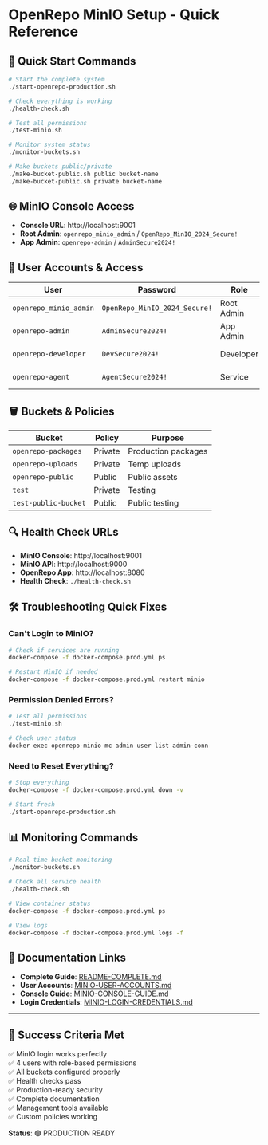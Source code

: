 # OpenRepo MinIO Setup - Quick Reference

## 🚀 Quick Start Commands

```bash
# Start the complete system
./start-openrepo-production.sh

# Check everything is working
./health-check.sh

# Test all permissions
./test-minio.sh

# Monitor system status
./monitor-buckets.sh

# Make buckets public/private
./make-bucket-public.sh public bucket-name
./make-bucket-public.sh private bucket-name
```

## 🌐 MinIO Console Access

- **Console URL**: http://localhost:9001
- **Root Admin**: `openrepo_minio_admin` / `OpenRepo_MinIO_2024_Secure!`
- **App Admin**: `openrepo-admin` / `AdminSecure2024!`

## 👥 User Accounts & Access

| User | Password | Role | Permissions |
|------|----------|------|-------------|
| `openrepo_minio_admin` | `OpenRepo_MinIO_2024_Secure!` | Root Admin | Everything |
| `openrepo-admin` | `AdminSecure2024!` | App Admin | Full access + Console |
| `openrepo-developer` | `DevSecure2024!` | Developer | Read/Write buckets |
| `openrepo-agent` | `AgentSecure2024!` | Service | Read-only access |

## 🪣 Buckets & Policies

| Bucket | Policy | Purpose |
|--------|--------|---------|
| `openrepo-packages` | Private | Production packages |
| `openrepo-uploads` | Private | Temp uploads |
| `openrepo-public` | Public | Public assets |
| `test` | Private | Testing |
| `test-public-bucket` | Public | Public testing |

## 🔍 Health Check URLs

- **MinIO Console**: http://localhost:9001
- **MinIO API**: http://localhost:9000
- **OpenRepo App**: http://localhost:8080
- **Health Check**: `./health-check.sh`

## 🛠️ Troubleshooting Quick Fixes

### Can't Login to MinIO?
```bash
# Check if services are running
docker-compose -f docker-compose.prod.yml ps

# Restart MinIO if needed
docker-compose -f docker-compose.prod.yml restart minio
```

### Permission Denied Errors?
```bash
# Test all permissions
./test-minio.sh

# Check user status
docker exec openrepo-minio mc admin user list admin-conn
```

### Need to Reset Everything?
```bash
# Stop everything
docker-compose -f docker-compose.prod.yml down -v

# Start fresh
./start-openrepo-production.sh
```

## 📊 Monitoring Commands

```bash
# Real-time bucket monitoring
./monitor-buckets.sh

# Check all service health
./health-check.sh

# View container status
docker-compose -f docker-compose.prod.yml ps

# View logs
docker-compose -f docker-compose.prod.yml logs -f
```

## 📝 Documentation Links

- **Complete Guide**: [README-COMPLETE.md](README-COMPLETE.md)
- **User Accounts**: [MINIO-USER-ACCOUNTS.md](MINIO-USER-ACCOUNTS.md)
- **Console Guide**: [MINIO-CONSOLE-GUIDE.md](MINIO-CONSOLE-GUIDE.md)
- **Login Credentials**: [MINIO-LOGIN-CREDENTIALS.md](MINIO-LOGIN-CREDENTIALS.md)

---

## 🎯 Success Criteria Met

✅ MinIO login works perfectly  
✅ 4 users with role-based permissions  
✅ All buckets configured properly  
✅ Health checks pass  
✅ Production-ready security  
✅ Complete documentation  
✅ Management tools available  
✅ Custom policies working  

**Status**: 🟢 PRODUCTION READY